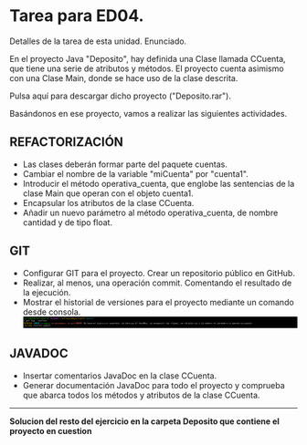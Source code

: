 # Tarea para ED04.

Detalles de la tarea de esta unidad. Enunciado.

En el proyecto Java "Deposito", hay definida una Clase llamada CCuenta, que tiene una serie de atributos y métodos. El proyecto cuenta asimismo con una Clase Main, donde se hace uso de la clase descrita.

Pulsa aquí para descargar dicho proyecto ("Deposito.rar").

Basándonos en ese proyecto, vamos a realizar las siguientes actividades.

## REFACTORIZACIÓN

-    Las clases deberán formar parte del paquete cuentas.
-    Cambiar el nombre de la variable "miCuenta" por "cuenta1".
-    Introducir el método operativa_cuenta, que englobe las sentencias de la clase Main que operan con el objeto cuenta1.
-    Encapsular los atributos de la clase CCuenta.
-    Añadir un nuevo parámetro al método operativa_cuenta, de nombre cantidad y de tipo float.

## GIT

-    Configurar GIT para el proyecto. Crear un repositorio público en GitHub.
-    Realizar, al menos, una operación commit. Comentando el resultado de la ejecución.
-    Mostrar el historial de versiones para el proyecto mediante un comando desde consola.
    ![Image](<https://github.com/JulioGlezGlez/DepositoETS/blob/main/IMG/Log.png>)

## JAVADOC

-    Insertar comentarios JavaDoc en la clase CCuenta.
-    Generar documentación JavaDoc para todo el proyecto y comprueba que abarca todos los métodos y atributos de la clase CCuenta.
***
<b>Solucion del resto del ejercicio en la carpeta Deposito que contiene el proyecto en cuestion</b>
